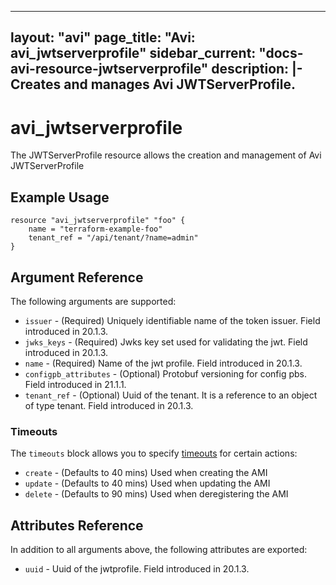 <!--
    Copyright 2021 VMware, Inc.
    SPDX-License-Identifier: Mozilla Public License 2.0
-->
---
layout: "avi"
page_title: "Avi: avi_jwtserverprofile"
sidebar_current: "docs-avi-resource-jwtserverprofile"
description: |-
  Creates and manages Avi JWTServerProfile.
---

# avi_jwtserverprofile

The JWTServerProfile resource allows the creation and management of Avi JWTServerProfile

## Example Usage

```hcl
resource "avi_jwtserverprofile" "foo" {
    name = "terraform-example-foo"
    tenant_ref = "/api/tenant/?name=admin"
}
```

## Argument Reference

The following arguments are supported:

* `issuer` - (Required) Uniquely identifiable name of the token issuer. Field introduced in 20.1.3.
* `jwks_keys` - (Required) Jwks key set used for validating the jwt. Field introduced in 20.1.3.
* `name` - (Required) Name of the jwt profile. Field introduced in 20.1.3.
* `configpb_attributes` - (Optional) Protobuf versioning for config pbs. Field introduced in 21.1.1.
* `tenant_ref` - (Optional) Uuid of the tenant. It is a reference to an object of type tenant. Field introduced in 20.1.3.


### Timeouts

The `timeouts` block allows you to specify [timeouts](https://www.terraform.io/docs/configuration/resources.html#timeouts) for certain actions:

* `create` - (Defaults to 40 mins) Used when creating the AMI
* `update` - (Defaults to 40 mins) Used when updating the AMI
* `delete` - (Defaults to 90 mins) Used when deregistering the AMI

## Attributes Reference

In addition to all arguments above, the following attributes are exported:

* `uuid` -  Uuid of the jwtprofile. Field introduced in 20.1.3.

